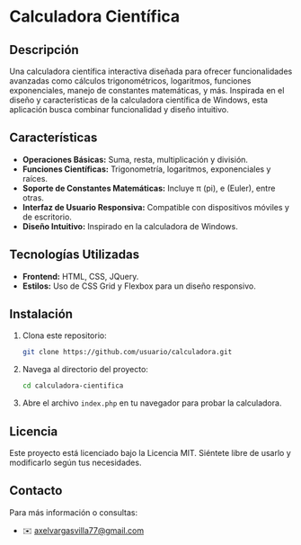 # Calculadora Científica

## Descripción
Una calculadora científica interactiva diseñada para ofrecer funcionalidades avanzadas como cálculos trigonométricos, logaritmos, funciones exponenciales, manejo de constantes matemáticas, y más. Inspirada en el diseño y características de la calculadora científica de Windows, esta aplicación busca combinar funcionalidad y diseño intuitivo.

## Características
- **Operaciones Básicas:** Suma, resta, multiplicación y división.
- **Funciones Científicas:** Trigonometría, logaritmos, exponenciales y raíces.
- **Soporte de Constantes Matemáticas:** Incluye π (pi), e (Euler), entre otras.
- **Interfaz de Usuario Responsiva:** Compatible con dispositivos móviles y de escritorio.
- **Diseño Intuitivo:** Inspirado en la calculadora de Windows.


## Tecnologías Utilizadas
- **Frontend:** HTML, CSS, JQuery.
- **Estilos:** Uso de CSS Grid y Flexbox para un diseño responsivo.


## Instalación
1. Clona este repositorio:
   ```bash
   git clone https://github.com/usuario/calculadora.git
   ```
2. Navega al directorio del proyecto:
   ```bash
   cd calculadora-cientifica
   ```
3. Abre el archivo `index.php` en tu navegador para probar la calculadora.

## Licencia
Este proyecto está licenciado bajo la Licencia MIT. Siéntete libre de usarlo y modificarlo según tus necesidades.

## Contacto
Para más información o consultas:
- ✉️ [axelvargasvilla77@gmail.com](mailto:axelvargasvilla77@gmail.com)
